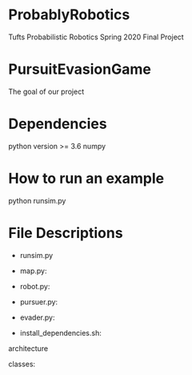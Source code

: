 # ProbablyRobotics
Tufts Probabilistic Robotics Spring 2020 Final Project

# PursuitEvasionGame
The goal of our project


# Dependencies
python version >= 3.6
numpy


# How to run an example
python runsim.py


# File Descriptions
* runsim.py

* map.py:

* robot.py:

* pursuer.py:

* evader.py:

* install_dependencies.sh:


architecture

classes:
